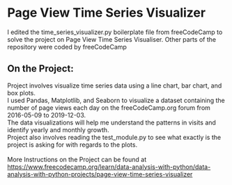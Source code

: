 # Page View Time Series Visualizer

I edited the time_series_visualizer.py boilerplate file from freeCodeCamp to solve the project on Page View Time Series Visualiser. Other parts of the repository were coded by freeCodeCamp
## On the Project:
Project involves visualize time series data using a line chart, bar chart, and box plots.\
I used Pandas, Matplotlib, and Seaborn to visualize a dataset containing the number of page views each day on the freeCodeCamp.org forum from 2016-05-09 to 2019-12-03. \
The data visualizations will help me understand the patterns in visits and identify yearly and monthly growth.\
Project also involves reading the test_module.py to see what exactly is the project is asking for with regards to the plots.\
\
More Instructions on the Project can be found at https://www.freecodecamp.org/learn/data-analysis-with-python/data-analysis-with-python-projects/page-view-time-series-visualizer
